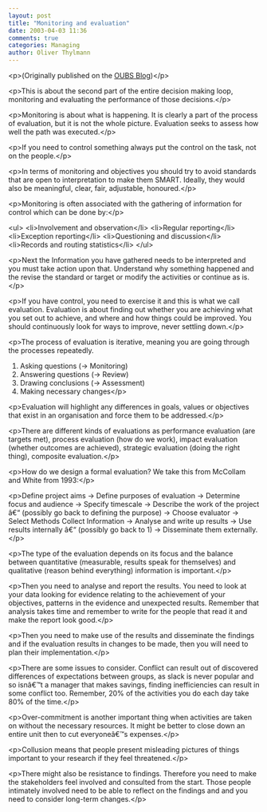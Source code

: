 ```yaml
---
layout: post
title: "Monitoring and evaluation"
date: 2003-04-03 11:36
comments: true
categories: Managing
author: Oliver Thylmann
---
```






&lt;p&gt;(Originally published on the [OUBS Blog](http://blog.thylmann.net/category/oubs/))&lt;/p&gt;

&lt;p&gt;This is about the second part of the entire decision making loop, monitoring and evaluating the performance of those decisions.&lt;/p&gt;

&lt;p&gt;Monitoring is about what is happening. It is clearly a part of the process of evaluation, but it is not the whole picture. Evaluation seeks to assess how well the path was executed.&lt;/p&gt;

&lt;p&gt;If you need to control something always put the control on the task, not on the people.&lt;/p&gt;

&lt;p&gt;In terms of monitoring and objectives you should try to avoid standards that are open to interpretation to make them SMART. Ideally, they would also be meaningful, clear, fair, adjustable, honoured.&lt;/p&gt;

&lt;p&gt;Monitoring is often associated with the gathering of information for control which can be done by:&lt;/p&gt;

&lt;ul&gt;
&lt;li&gt;Involvement and observation&lt;/li&gt;
&lt;li&gt;Regular reporting&lt;/li&gt;
&lt;li&gt;Exception reporting&lt;/li&gt;
&lt;li&gt;Questioning and discussion&lt;/li&gt;
&lt;li&gt;Records and routing statistics&lt;/li&gt;
&lt;/ul&gt;

&lt;p&gt;Next the Information you have gathered needs to be interpreted and you must take action upon that. Understand why something happened and the revise the standard or target or modify the activities or continue as is.&lt;/p&gt;

&lt;p&gt;If you have control, you need to exercise it and this is what we call evaluation. Evaluation is about finding out whether you are achieving what you set out to achieve, and where and how things could be improved. You should continuously look for ways to improve, never settling down.&lt;/p&gt;

&lt;p&gt;The process of evaluation is iterative, meaning you are going through the processes repeatedly.
1.  Asking questions (-&gt; Monitoring)
2.  Answering questions (-&gt; Review)
3.  Drawing conclusions (-&gt; Assessment)
4.  Making necessary changes&lt;/p&gt;

&lt;p&gt;Evaluation will highlight any differences in goals, values or objectives that exist in an organisation and force them to be addressed.&lt;/p&gt;

&lt;p&gt;There are different kinds of evaluations as performance evaluation (are targets met), process evaluation (how do we work), impact evaluation (whether outcomes are achieved), strategic evaluation (doing the right thing), composite evaluation.&lt;/p&gt;

&lt;p&gt;How do we design a formal evaluation? We take this from McCollam and White from 1993:&lt;/p&gt;

&lt;p&gt;Define project aims -&gt; Define purposes of evaluation -&gt; Determine focus and audience -&gt; Specify timescale -&gt; Describe the work of the project â€“ (possibly go back to defining the purpose) -&gt; Choose evaluator -&gt; Select Methods  Collect Information -&gt; Analyse and write up results -&gt; Use results internally â€“ (possibly go back to 1) -&gt; Disseminate them externally.&lt;/p&gt;

&lt;p&gt;The type of the evaluation depends on its focus and the balance between quantitative (measurable, results speak for themselves) and qualitative (reason behind everything) information is important.&lt;/p&gt;

&lt;p&gt;Then you need to analyse and report the results. You need to look at your data looking for evidence relating to the achievement of your objectives, patterns in the evidence and unexpected results. Remember that analysis takes time and remember to write for the people that read it and make the report look good.&lt;/p&gt;

&lt;p&gt;Then you need to make use of the results and disseminate the findings and if the evaluation results in changes to be made, then you will need to plan their implementation.&lt;/p&gt;

&lt;p&gt;There are some issues to consider. Conflict can result out of discovered differences of expectations between groups, as slack is never popular and so isnâ€™t a manager that makes savings, finding inefficiencies can result in some conflict too. Remember, 20% of the activities you do each day take 80% of the time.&lt;/p&gt;

&lt;p&gt;Over-commitment is another important thing when activities are taken on without the necessary resources. It might be better to close down an entire unit then to cut everyoneâ€™s expenses.&lt;/p&gt;

&lt;p&gt;Collusion means that people present misleading pictures of things important to your research if they feel threatened.&lt;/p&gt;

&lt;p&gt;There might also be resistance to findings. Therefore you need to make the stakeholders feel involved and consulted from the start. Those people intimately involved need to be able to reflect on the findings and and you need to consider long-term changes.&lt;/p&gt;



